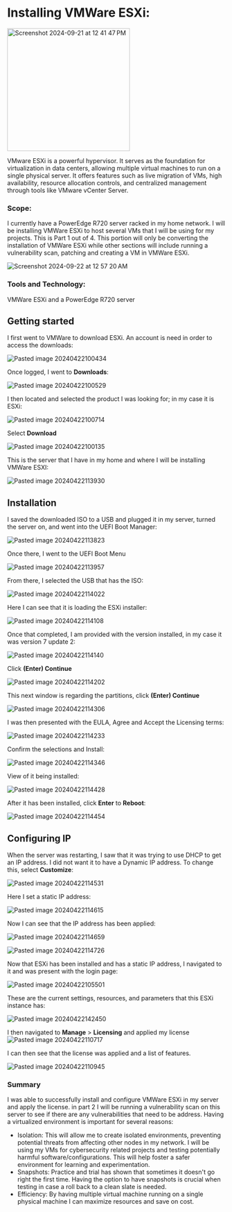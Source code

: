 # Installing VMWare ESXi:

<img width="283" alt="Screenshot 2024-09-21 at 12 41 47 PM" src="https://github.com/user-attachments/assets/c2b9600c-6ae1-4b0e-947d-8d7386c21e1b">

VMware ESXi is a powerful hypervisor. It serves as the foundation for virtualization in data centers, allowing multiple virtual machines to run on a single physical server. It offers features such as live migration of VMs, high availability, resource allocation controls, and centralized management through tools like VMware vCenter Server.

### Scope:

I currently have a PowerEdge R720 server racked in my home network. I will be installing VMWare ESXi to host several VMs that I will be using for my projects. This is Part 1 out of 4. This portion will only be converting the installation of VMWare ESXi while other sections will include running a vulnerability scan, patching and creating a VM in VMWare ESXi. 

![Screenshot 2024-09-22 at 12 57 20 AM](https://github.com/user-attachments/assets/a2c94d49-ac6b-4749-a0ab-b272e9d90a57)


### Tools and Technology:
VMWare ESXi and a PowerEdge R720 server

## Getting started
I first went to VMWare to download ESXi. An account is need in order to access the downloads:

![Pasted image 20240422100434](https://github.com/lm3nitro/Projects/assets/55665256/a5d6212b-56ef-49f8-b3da-e7d3dbbe34a8)

Once logged, I went to **Downloads**:

![Pasted image 20240422100529](https://github.com/lm3nitro/Projects/assets/55665256/3926921c-c91a-478e-8394-5d9a2f051407)

I then located and selected the product I was looking for; in my case it is ESXi:

![Pasted image 20240422100714](https://github.com/lm3nitro/Projects/assets/55665256/12bc15ec-9b17-415d-a6f9-32b9dbf69b12)

Select **Download**

![Pasted image 20240422100135](https://github.com/lm3nitro/Projects/assets/55665256/afafe41d-f82d-44ab-bd74-174094ca2483)

This is the server that I have in my home and where I will be installing VMWare ESXI:

![Pasted image 20240422113930](https://github.com/lm3nitro/Projects/assets/55665256/0b043b5b-69f4-4512-ae1f-3c3cfc5b9811)

## Installation

I saved the downloaded ISO to a USB and plugged it in my server, turned the server on, and went into the UEFI Boot Manager:

![Pasted image 20240422113823](https://github.com/lm3nitro/Projects/assets/55665256/4a1dee28-5214-40bf-b77d-a9e120e8d8b4)

Once there, I went to the UEFI Boot Menu

![Pasted image 20240422113957](https://github.com/lm3nitro/Projects/assets/55665256/6a5fa65f-03c4-4944-9483-d288fc9fa784)

From there, I selected the USB that has the ISO:

![Pasted image 20240422114022](https://github.com/lm3nitro/Projects/assets/55665256/ad357273-a8da-4d88-b14b-acd96428b888)

Here I can see that it is loading the ESXi installer:

![Pasted image 20240422114108](https://github.com/lm3nitro/Projects/assets/55665256/a834f7c1-c387-44e4-b499-619db212e9b2)

Once that completed, I am provided with the version installed, in my case it was version 7 update 2:

![Pasted image 20240422114140](https://github.com/lm3nitro/Projects/assets/55665256/8b40b0d1-8487-4b04-ad1d-e56b89f3420f)

Click **(Enter) Continue**

![Pasted image 20240422114202](https://github.com/lm3nitro/Projects/assets/55665256/de363d8f-7b79-400a-ac69-18b89b45d466)

This next window is regarding the partitions, click **(Enter) Continue**

![Pasted image 20240422114306](https://github.com/lm3nitro/Projects/assets/55665256/239bbfb5-01a1-4e44-81ef-5102be4a0675)

I was then presented with the EULA, Agree and Accept the Licensing terms:

![Pasted image 20240422114233](https://github.com/lm3nitro/Projects/assets/55665256/18616d03-1ef2-41c6-9611-3d2440896b97)

Confirm the selections and Install:

![Pasted image 20240422114346](https://github.com/lm3nitro/Projects/assets/55665256/f689a83a-847f-47b0-ac35-84b631102956)

View of it being installed:

![Pasted image 20240422114428](https://github.com/lm3nitro/Projects/assets/55665256/20e41fc0-04a2-412b-b3f3-44ef0d5d4ab5)

After it has been installed, click **Enter** to **Reboot**:

![Pasted image 20240422114454](https://github.com/lm3nitro/Projects/assets/55665256/6d1b8fff-5f3e-445d-a2a4-a5b3b0c5ebf8)

## Configuring IP

When the server was restarting, I saw that it was trying to use DHCP to get an IP address. I did not want it to have a Dynamic IP address. To change this, select **Customize**:

![Pasted image 20240422114531](https://github.com/lm3nitro/Projects/assets/55665256/a378541f-0cb5-42e7-b03e-50bc1a4d2395)

Here I set a static IP address:

![Pasted image 20240422114615](https://github.com/lm3nitro/Projects/assets/55665256/c8d72787-44b5-4435-b618-721a5a49af44)

Now I can see that the IP address has been applied:

![Pasted image 20240422114659](https://github.com/lm3nitro/Projects/assets/55665256/c0d02195-92cb-4f9f-a0dd-c9b60677c496)

![Pasted image 20240422114726](https://github.com/lm3nitro/Projects/assets/55665256/b88d52ae-a32e-4f9d-886d-2517a86ceef9)

Now that ESXi has been installed and has a static IP address, I navigated to it and was present with the login page:

![Pasted image 20240422105501](https://github.com/lm3nitro/Projects/assets/55665256/f46e0bca-3b1c-48bd-a486-d3851c73d1e2)

These are the current settings, resources, and parameters that this ESXi instance has:

![Pasted image 20240422142450](https://github.com/lm3nitro/Projects/assets/55665256/05957018-ce07-4394-a809-abeb0f533660)

I then navigated to **Manage** > **Licensing** and applied my license
![Pasted image 20240422110717](https://github.com/lm3nitro/Projects/assets/55665256/7693efb3-7f79-40bc-9401-031a1ab32ab6)

I can then see that the license was applied and a list of features. 

![Pasted image 20240422110945](https://github.com/lm3nitro/Projects/assets/55665256/33db51c7-eb18-4190-9784-d26642a3827c)

### Summary

I was able to successfully install and configure VMWare ESXi in my server and apply the license. in part 2 I will be running a vulnerability scan on this server to see if there are any vulnerabilities that need to be address. Having a virtualized environment is important for several reasons: 

+ Isolation: This will allow me to create isolated environments, preventing potential threats from affecting other nodes in my network. I will be using my VMs for cybersecurity related projects and testing potentially harmful software/configurations. This will help foster a safer environment for learning and experimentation. 
+ Snapshots: Practice and trial has shown that sometimes it doesn't go right the first time. Having the option to have snapshots is crucial when testing in case a roll back to a clean slate is needed.
+ Efficiency: By having multiple virtual machine running on a single physical machine I can maximize resources and save on cost.


